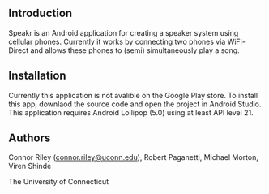 Introduction
------------
Speakr is an Android application for creating a speaker system using cellular phones. Currently it works by connecting two phones via WiFi-Direct and allows these phones to (semi) simultaneously play a song.


Installation
------------
Currently this application is not avalible on the Google Play store. To install this app, downlaod the source code and open the project in Android Studio. This application requires Android Lollipop (5.0) using at least API level 21.



Authors
--------
Connor Riley (connor.riley@uconn.edu), Robert Paganetti, Michael Morton, Viren Shinde

The University of Connecticut


